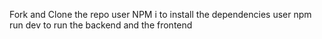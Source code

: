 Fork and Clone the repo
user NPM i to install the dependencies
user npm run dev to run the backend and the frontend
